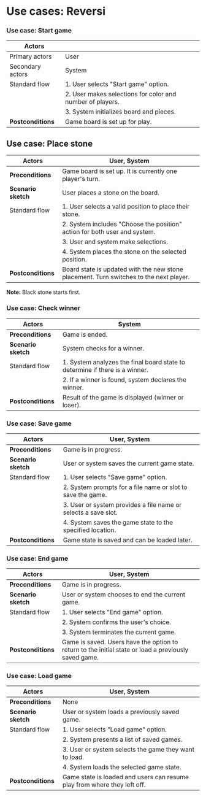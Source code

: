 # Use cases: Reversi
<!--
## Use case: XYZ

| **Actors**                       |        |
| -------------------------------- | ------ |
| Primary actors                   |        |
| Secondary actors                 |        |
| **Preconditions**                |        |
| **Scenario sketch**              |        |
| Standard flow                    | Step 1 |
|                                  | Step 2 |
|                                  | Step 3 |
|                                  | ...    |
| Alternative / exceptional flow 1 | Step 1 |
|                                  | ...    |
| **Postconditions**               |        |
-->


### Use case: Start game

| **Actors**                       |        |
| -------------------------------- | ------ |
| Primary actors                   |     User   |
| Secondary actors                 |   System     |
| Standard flow          | 1. User selects "Start game" option. |
|                        | 2. User makes selections for color and number of players. |
|                        | 3. System initializes board and pieces. |
| **Postconditions**     | Game board is set up for play. |

## Use case: Place stone

| **Actors**             | User, System |
| ---------------------- | -------------- |
| **Preconditions**      | Game board is set up. It is currently one player's turn. |
| **Scenario sketch**    | User places a stone on the board. |
| Standard flow          | 1. User selects a valid position to place their stone. |
|                        | 2. System includes "Choose the position" action for both user and system. |
|                        | 3. User and system make selections. |
|                        | 4. System places the stone on the selected position. |
| **Postconditions**     | Board state is updated with the new stone placement. Turn switches to the next player. |

**Note:** Black stone starts first.


### Use case: Check winner

| **Actors**             | System |
| ---------------------- | ------ |
| **Preconditions**      | Game is ended. |
| **Scenario sketch**    | System checks for a winner. |
| Standard flow          | 1. System analyzes the final board state to determine if there is a winner. |
|                        | 2. If a winner is found, system declares the winner. |
| **Postconditions**     | Result of the game is displayed (winner or loser). |

### Use case: Save game

| **Actors**             | User, System |
| ---------------------- | -------------- |
| **Preconditions**      | Game is in progress. |
| **Scenario sketch**    | User or system saves the current game state. |
| Standard flow          | 1. User selects "Save game" option. |
|                        | 2. System prompts for a file name or slot to save the game. |
|                        | 3. User or system provides a file name or selects a save slot. |
|                        | 4. System saves the game state to the specified location. |
| **Postconditions**     | Game state is saved and can be loaded later. |

### Use case: End game

| **Actors**             | User, System |
| ---------------------- | -------------- |
| **Preconditions**      | Game is in progress. |
| **Scenario sketch**    | User or system chooses to end the current game. |
| Standard flow          | 1. User selects "End game" option. |
|                        | 2. System confirms the user's choice. |
|                        | 3. System terminates the current game. |
| **Postconditions**     | Game is saved. Users have the option to return to the initial state or load a previously saved game. |


### Use case: Load game

| **Actors**             | User, System |
| ---------------------- | -------------- |
| **Preconditions**      | None |
| **Scenario sketch**    | User or system loads a previously saved game. |
| Standard flow          | 1. User selects "Load game" option. |
|                        | 2. System presents a list of saved games. |
|                        | 3. User or system selects the game they want to load. |
|                        | 4. System loads the selected game state. |
| **Postconditions**     | Game state is loaded and users can resume play from where they left off. |

